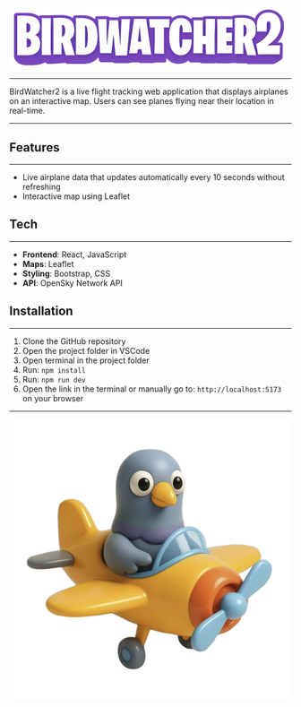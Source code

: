 ![BirdWatcher2 Logo](src/assets/logo.png)

---

BirdWatcher2 is a live flight tracking web application that displays airplanes on an interactive map. Users can see planes flying near their location in real-time.

---

## Features

---

- Live airplane data that updates automatically every 10 seconds without refreshing
- Interactive map using Leaflet





## Tech
---

- **Frontend**: React, JavaScript
- **Maps**: Leaflet
- **Styling**: Bootstrap, CSS
- **API**: OpenSky Network API



## Installation
---

1. Clone the GitHub repository
2. Open the project folder in VSCode
3. Open terminal in the project folder
4. Run: `npm install`
5. Run: `npm run dev`
6. Open the link in the terminal or manually go to: `http://localhost:5173` on your browser

---

![Birdy](src/assets/birdy.png)